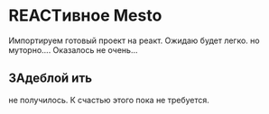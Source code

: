 # REACTивное Mesto
Импортируем готовый проект на реакт.
Ожидаю будет легко. но муторно.... Оказалось не очень...
## ЗАдеблой ить
не получилось. К счастью этого пока не требуется.



